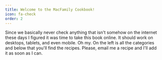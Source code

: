```yaml
---
title: Welcome to the MacFamily Cookbook!
icon: fa-check
order: 2
---
```


Since we basically never check anything that isn't somehow on the internet these days I figured it was time to take this book online. It should work on desktops, tablets, and even mobile. Oh my. On the left is all the categories and below that you'll find the recipes. Please, email me a recipe and I'll add it as soon as I can. 